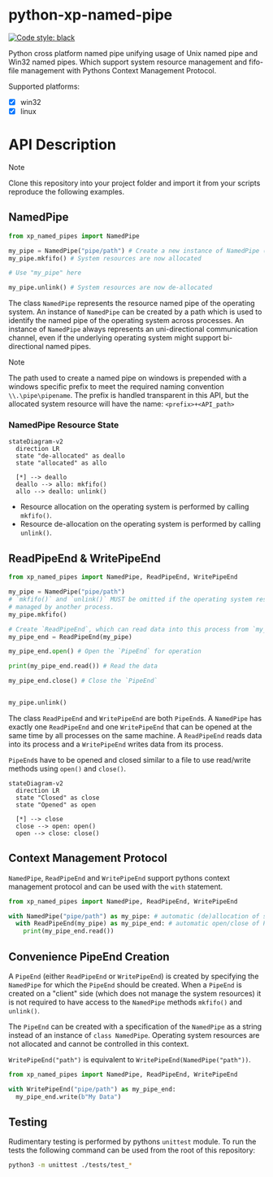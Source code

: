 # python-xp-named-pipe

[![Code style: black](https://img.shields.io/badge/code%20style-black-000000.svg)](https://github.com/psf/black)

Python cross platform named pipe unifying usage of Unix named pipe and Win32
named pipes. Which support system resource management and fifo-file management
with Pythons Context Management Protocol.

Supported platforms:

- [x] win32
- [x] linux

# API Description

> [!NOTE]
> Clone this repository into your project folder and import it from your
> scripts reproduce the following examples.

## NamedPipe

```Python
from xp_named_pipes import NamedPipe

my_pipe = NamedPipe("pipe/path") # Create a new instance of NamedPipe (de-allocated)
my_pipe.mkfifo() # System resources are now allocated

# Use "my_pipe" here

my_pipe.unlink() # System resources are now de-allocated
```

The class `NamedPipe` represents the resource named pipe of the operating
system. An instance of `NamedPipe` can be created by a path which is used to
identify the named pipe of the operating system across processes. An instance
of `NamedPipe` always represents an uni-directional communication channel, even
if the underlying operating system might support bi-directional named pipes.

> [!NOTE]
> The path used to create a named pipe on windows is prepended with a windows
> specific prefix to meet the required naming convention `\\.\pipe\pipename`.
> The prefix is handled transparent in this API, but the allocated system
> resource will have the name: `<prefix>+<API_path>`

### NamedPipe Resource State

```mermaid
stateDiagram-v2
  direction LR
  state "de-allocated" as deallo
  state "allocated" as allo

  [*] --> deallo
  deallo --> allo: mkfifo()
  allo --> deallo: unlink()
```

- Resource allocation on the operating system is performed by calling `mkfifo()`.
- Resource de-allocation on the operating system is performed by calling `unlink()`.

## ReadPipeEnd & WritePipeEnd

```Python
from xp_named_pipes import NamedPipe, ReadPipeEnd, WritePipeEnd

my_pipe = NamedPipe("pipe/path")
# `mkfifo()` and `unlink()` MUST be omitted if the operating system resource is
# managed by another process.
my_pipe.mkfifo() 

# Create `ReadPipeEnd`, which can read data into this process from `my_pipe`
my_pipe_end = ReadPipeEnd(my_pipe) 

my_pipe_end.open() # Open the `PipeEnd` for operation

print(my_pipe_end.read()) # Read the data

my_pipe_end.close() # Close the `PipeEnd`


my_pipe.unlink()
```

The class `ReadPipeEnd` and `WritePipeEnd` are both `PipeEnd`s. A `NamedPipe`
has exactly one `ReadPipeEnd` and one `WritePipeEnd` that can be opened at the
same time by all processes on the same machine. A `ReadPipeEnd` reads data into
its process and a `WritePipeEnd` writes data from its process.

`PipeEnd`s have to be opened and closed similar to a file to use read/write
methods using `open()` and `close()`.

```mermaid
stateDiagram-v2
  direction LR
  state "Closed" as close
  state "Opened" as open

  [*] --> close
  close --> open: open()
  open --> close: close()
```

## Context Management Protocol

`NamedPipe`, `ReadPipeEnd` and `WritePipeEnd` support pythons context
management protocol and can be used with the `with` statement.

```Python
from xp_named_pipes import NamedPipe, ReadPipeEnd, WritePipeEnd

with NamedPipe("pipe/path") as my_pipe: # automatic (de)allocation of system resources
  with ReadPipeEnd(my_pipe) as my_pipe_end: # automatic open/close of PipeEnd
    print(my_pipe_end.read())
```

## Convenience PipeEnd Creation

A `PipeEnd` (either `ReadPipeEnd` or `WritePipeEnd`) is created by specifying
the `NamedPipe` for which the `PipeEnd` should be created. When a `PipeEnd` is
created on a "client" side (which does not manage the system resources) it is
not required to have access to the `NamedPipe` methods `mkfifo()` and
`unlink()`.

The `PipeEnd` can be created with a specification of the `NamedPipe` as a
string instead of an instance of `class NamedPipe`. Operating system resources
are not allocated and cannot be controlled in this context.

`WritePipeEnd("path")` is equivalent to `WritePipeEnd(NamedPipe("path"))`.

```Python
from xp_named_pipes import NamedPipe, ReadPipeEnd, WritePipeEnd

with WritePipeEnd("pipe/path") as my_pipe_end:
  my_pipe_end.write(b"My Data")
```

## Testing

Rudimentary testing is performed by pythons `unittest` module. To run the tests
the following command can be used from the root of this repository:

```bash
python3 -m unittest ./tests/test_*
```
